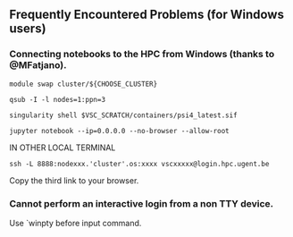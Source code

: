 ## Frequently Encountered Problems (for Windows users)
### Connecting notebooks to the HPC from Windows (thanks to @MFatjano).
```
module swap cluster/${CHOOSE_CLUSTER}

qsub -I -l nodes=1:ppn=3

singularity shell $VSC_SCRATCH/containers/psi4_latest.sif

jupyter notebook --ip=0.0.0.0 --no-browser --allow-root
```
IN OTHER LOCAL TERMINAL
```
ssh -L 8888:nodexxx.'cluster'.os:xxxx vscxxxxx@login.hpc.ugent.be
```
Copy the third link to your browser.

### Cannot perform an interactive login from a non TTY device.
Use `winpty before input command.

